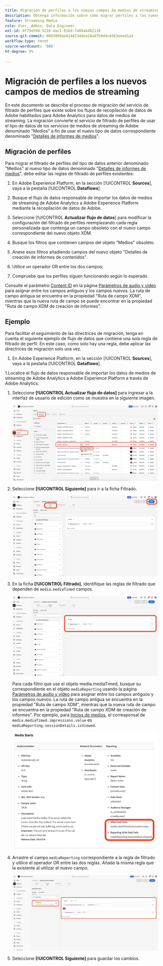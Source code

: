 ```yaml
---
title: Migración de perfiles a los nuevos campos de medios de streaming
description: Obtenga información sobre cómo migrar perfiles a los nuevos campos de medios de streaming
feature: Streaming Media
role: User, Admin, Data Engineer
exl-id: 0f75e594-5216-4ac1-91bd-fa89ab4b2110
source-git-commit: 0083869ae4248134dea18a87b9d4ce563eeed1a4
workflow-type: tm+mt
source-wordcount: '505'
ht-degree: 0%

---
```


# Migración de perfiles a los nuevos campos de medios de streaming

En este documento se describe el proceso de migración del servicio de filtrado de perfiles que existe sobre los flujos de recopilación de datos de Adobe habilitados para Adobe Analytics para datos de medios de streaming. La migración convierte el servicio de filtrado de perfiles de usar el tipo de datos de los servicios de medios de streaming de Adobe denominado &quot;Medios&quot; a fin de usar el nuevo tipo de datos correspondiente denominado &quot;[Detalles de informes de medios](https://experienceleague.adobe.com/es/docs/experience-platform/xdm/data-types/media-reporting-details)&quot;.

## Migración de perfiles

Para migrar el filtrado de perfiles del tipo de datos anterior denominado &quot;Medios&quot; al nuevo tipo de datos denominado &quot;[Detalles de informes de medios](https://experienceleague.adobe.com/es/docs/experience-platform/xdm/data-types/media-reporting-details)&quot;, debe editar las reglas de filtrado de perfiles existentes:

1. En Adobe Experience Platform, en la sección [!UICONTROL **Sources**], vaya a la pestaña [!UICONTROL **Dataflows**].

1. Busque el flujo de datos responsable de importar los datos de medios de streaming de Adobe Analytics a Adobe Experience Platform mediante la recopilación de datos de Adobe.

1. Seleccione [!UICONTROL **Actualizar flujo de datos**] para modificar la configuración del filtrado de perfiles reemplazando cada regla personalizada que contenga un campo obsoleto con el nuevo campo correspondiente del nuevo objeto XDM.

1. Busque los filtros que contienen campos del objeto &quot;Medios&quot; obsoleto.

1. Anexe esos filtros añadiendo campos del nuevo objeto &quot;Detalles de creación de informes de contenidos&quot;.

1. Utilice un operador OR entre los dos campos;

1. Compruebe que los perfiles siguen funcionando según lo esperado.

Consulte el parámetro [Content ID](https://experienceleague.adobe.com/es/docs/media-analytics/using/implementation/variables/audio-video-parameters#content-id) en la página [Parámetros de audio y vídeo](https://experienceleague.adobe.com/es/docs/media-analytics/using/implementation/variables/audio-video-parameters) para asignar entre los campos antiguos y los campos nuevos. La ruta de campo antigua se encuentra en la propiedad &quot;Ruta de campo XDM&quot;, mientras que la nueva ruta de campo se puede encontrar en la propiedad &quot;Ruta de campo XDM de creación de informes&quot;.

## Ejemplo

Para facilitar el seguimiento de las directrices de migración, tenga en cuenta el siguiente ejemplo de flujo de datos que contiene una sola regla de filtrado de perfil. En este caso, como solo hay una regla, debe aplicar las directrices de migración solo una vez.

1. En Adobe Experience Platform, en la sección [!UICONTROL **Sources**], vaya a la pestaña [!UICONTROL **Dataflows**].

1.Localice el flujo de datos responsable de importar los datos de medios de streaming de Adobe Analytics a Adobe Experience Platform a través de Adobe Analytics.

1. Seleccione **[!UICONTROL Actualizar flujo de datos]** para ingresar a la interfaz de usuario de edición como se muestra en la siguiente imagen.

   ![Perfil de flujo de datos de AEP](assets/aep-dataflow-profile.jpeg)

1. Seleccione **[!UICONTROL Siguiente]** para ir a la ficha Filtrado.

   ![Ficha de filtro de flujo de datos AEP](assets/aep-dataflow-filtering-profile.jpeg)

1. En la ficha **[!UICONTROL Filtrado]**, identifique las reglas de filtrado que dependen de `media.mediaTimed` campos.

   ![Reglas de filtro de flujo de datos de AEP](assets/dataflow-filtering-rules-profile.jpeg)


   Para cada filtro que use el objeto media.mediaTimed, busque su correspondiente en el objeto `mediaReporting` usando la página [Parámetros de audio y vídeo](https://experienceleague.adobe.com/es/docs/media-analytics/using/implementation/variables/audio-video-parameters) para asignar entre los campos antiguos y los campos nuevos. La ruta de campo antigua se encuentra en la propiedad &quot;Ruta de campo XDM&quot;, mientras que la nueva ruta de campo se encuentra en la propiedad &quot;Ruta de campo XDM de creación de informes&quot;. Por ejemplo, para [Inicios de medios](https://experienceleague.adobe.com/es/docs/media-analytics/using/implementation/variables/audio-video-parameters#media-starts), el corresponsal de `media.mediaTimed.impressions.value` es `mediaReporting.sessionDetails.isViewed`.

   ![Campos XDM nuevos y antiguos](assets/xdm-fields-new-and-old.jpeg)

1. Arrastre el campo `mediaReporting` correspondiente a la regla de filtrado y utilice el operador OR entre las dos reglas. Añada la misma regla que la existente al utilizar el nuevo campo.

   ![Agregar reglas de filtro](assets/add-filter-rules.jpeg)

1. Seleccione **[!UICONTROL Siguiente]** para guardar los cambios.
